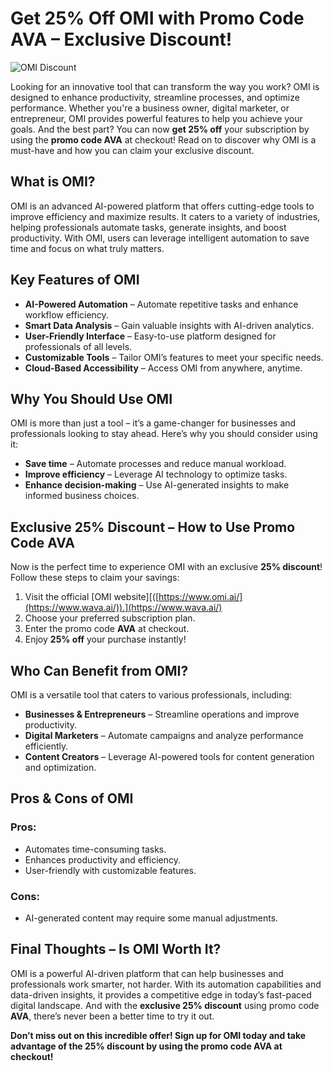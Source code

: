 # Get 25% Off OMI with Promo Code AVA – Exclusive Discount!

![OMI Discount](https://imgur.com/a/ZcYn8O9)

Looking for an innovative tool that can transform the way you work? OMI is designed to enhance productivity, streamline processes, and optimize performance. Whether you're a business owner, digital marketer, or entrepreneur, OMI provides powerful features to help you achieve your goals. And the best part? You can now **get 25% off** your subscription by using the **promo code AVA** at checkout! Read on to discover why OMI is a must-have and how you can claim your exclusive discount.

## What is OMI?

OMI is an advanced AI-powered platform that offers cutting-edge tools to improve efficiency and maximize results. It caters to a variety of industries, helping professionals automate tasks, generate insights, and boost productivity. With OMI, users can leverage intelligent automation to save time and focus on what truly matters.

## Key Features of OMI

- **AI-Powered Automation** – Automate repetitive tasks and enhance workflow efficiency.
- **Smart Data Analysis** – Gain valuable insights with AI-driven analytics.
- **User-Friendly Interface** – Easy-to-use platform designed for professionals of all levels.
- **Customizable Tools** – Tailor OMI’s features to meet your specific needs.
- **Cloud-Based Accessibility** – Access OMI from anywhere, anytime.

## Why You Should Use OMI

OMI is more than just a tool – it’s a game-changer for businesses and professionals looking to stay ahead. Here’s why you should consider using it:

- **Save time** – Automate processes and reduce manual workload.
- **Improve efficiency** – Leverage AI technology to optimize tasks.
- **Enhance decision-making** – Use AI-generated insights to make informed business choices.

## Exclusive 25% Discount – How to Use Promo Code AVA

Now is the perfect time to experience OMI with an exclusive **25% discount**! Follow these steps to claim your savings:

1. Visit the official [OMI website][([https://www.omi.ai/](https://www.wava.ai/)).](https://www.wava.ai/)
2. Choose your preferred subscription plan.
3. Enter the promo code **AVA** at checkout.
4. Enjoy **25% off** your purchase instantly!

## Who Can Benefit from OMI?

OMI is a versatile tool that caters to various professionals, including:

- **Businesses & Entrepreneurs** – Streamline operations and improve productivity.
- **Digital Marketers** – Automate campaigns and analyze performance efficiently.
- **Content Creators** – Leverage AI-powered tools for content generation and optimization.

## Pros & Cons of OMI

### Pros:
- Automates time-consuming tasks.
- Enhances productivity and efficiency.
- User-friendly with customizable features.

### Cons:
- AI-generated content may require some manual adjustments.

## Final Thoughts – Is OMI Worth It?

OMI is a powerful AI-driven platform that can help businesses and professionals work smarter, not harder. With its automation capabilities and data-driven insights, it provides a competitive edge in today’s fast-paced digital landscape. And with the **exclusive 25% discount** using promo code **AVA**, there’s never been a better time to try it out.

**Don’t miss out on this incredible offer! Sign up for OMI today and take advantage of the 25% discount by using the promo code AVA at checkout!**
